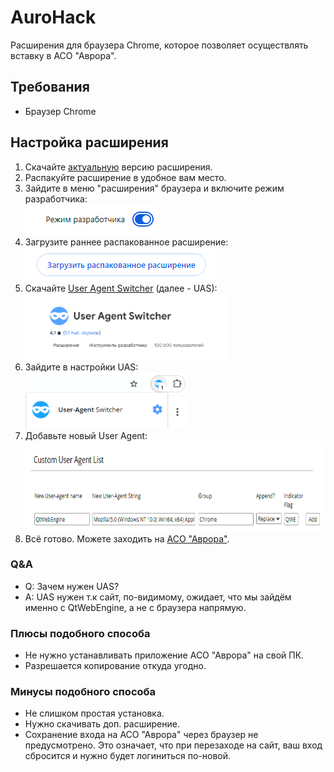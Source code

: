 # AuroHack
Расширения для браузера Chrome, которое позволяет осуществлять вставку в АСО "Аврора".

## Требования
- Браузер Chrome

## Настройка расширения
1) Скачайте [актуальную](https://github.com/liner-exe/AuroHack/releases/latest) версию расширения.
2) Распакуйте расширение в удобное вам место.
3) Зайдите в меню "расширения" браузера и включите режим разработчика:<br><img src='./assets/1_developer_mode.png' alt='developer mode'>
4) Загрузите раннее распакованное расширение:<br><img src='./assets/2_upload_extension.png' alt='upload extension'>
5) Скачайте [User Agent Switcher](https://chromewebstore.google.com/detail/user-agent-switcher/kchfmpdcejfkipopnolndinkeoipnoia) (далее - UAS):<br><img src='./assets/3_install_uas.png' width=323 height=106 alt='install uas'>
6) Зайдите в настройки UAS:<br><img src='./assets/4_setting_it_up.png' width=260 height=90 alt='setting it up'>
7) Добавьте новый User Agent:<br><img src='./assets/5_add_new_user_agent.png' width=697 height=145 alt='add new user agent'>
8) Всё готово. Можете заходить на [АСО "Аврора"](https://mirea.aco-avrora.ru/student/).

### Q&A
- Q: Зачем нужен UAS?
- A: UAS нужен т.к сайт, по-видимому, ожидает, что мы зайдём именно с QtWebEngine, а не с браузера напрямую.

### Плюсы подобного способа
- Не нужно устанавливать приложение АСО "Аврора" на свой ПК.
- Разрешается копирование откуда угодно.

### Минусы подобного способа
- Не слишком простая установка.
- Нужно скачивать доп. расширение.
- Сохранение входа на АСО "Аврора" через браузер не предусмотрено. Это означает, что при перезаходе на сайт, ваш вход сбросится и нужно будет логиниться по-новой. 
